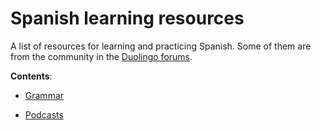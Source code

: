 # Spanish learning resources

A list of resources for learning and practicing Spanish. Some of them are from the community in the [Duolingo forums](https://forum.duolingo.com).


**Contents**:

- [Grammar](Grammar.md)

- [Podcasts](Podcasts.md)
